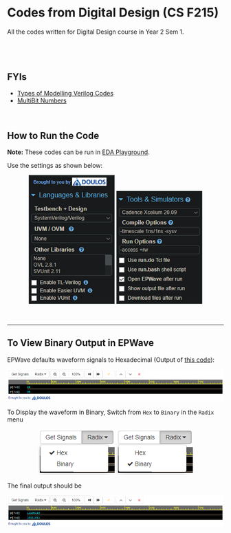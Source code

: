 # Codes from Digital Design (CS F215)

All the codes written for Digital Design course in Year 2 Sem 1.

## <br>

## FYIs

- [Types of Modelling Verilog Codes](/Year%202/Digital%20Design/.FYI1.md)
- [MultiBit Numbers](/Year%202/Digital%20Design/.FYI2.md)

<br>

## How to Run the Code

**Note:** These codes can be run in [EDA Playground](https://edaplayground.com).

Use the settings as shown below:

<p align="center">

<img src="/Year%202/Digital%20Design/.assets/langnlibspart1.png" alt="Language settings" title="Language settings" data-align="center">

<img src="/Year%202/Digital%20Design/.assets/toolsnsimspart2.png" title="Tools & Simulators settings" alt="Tools & Simulators settings" data-align="center">

</p>

<br>

---

## To View Binary Output in EPWave

EPWave defaults waveform signals to Hexadecimal (Output of [this code](Year%202/Digital%20Design/Self%20Evaluation%20Programs/Expt04/SE09_GrayCodetoBinary.sv)):

<p align="center">

<img src="/Year%202/Digital%20Design/.assets/EPWave_Hex_op.png" alt="EPWave Hex Output" title="EPWave Hex Output" data-align="center">

</p>

To Display the waveform in Binary, Switch from `Hex` to `Binary` in the `Radix` menu

<p align="center">

<img src="/Year%202/Digital%20Design/.assets/EPWave_Hex_Radix.png" alt="EPWave Hex Radix" title="EPWave Hex Radix" data-align="center">

<img src="/Year%202/Digital%20Design/.assets/EPWave_Binary_Radix.png" alt="EPWave Binary Radix" title="EPWave Binary Radix" data-align="center">

</p>

The final output should be

<p align="center">

<img src="/Year%202/Digital%20Design/.assets/EPWave_Binary_op.png" alt="EPWave Binary Output" title="EPWave Binary Output" data-align="center">

</p>
